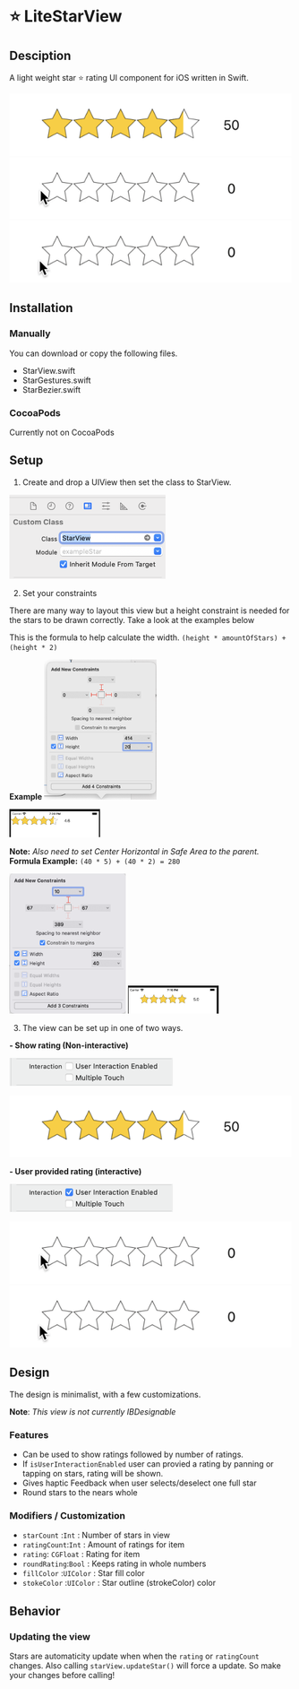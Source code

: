 # ⭐️ LiteStarView

## Desciption

A light weight star ⭐️ rating UI component for iOS written in Swift.

![alt text](ReadmePic/starShot.png "User Interaction Enabled")
![alt text](ReadmePic/starFloat.gif "Float")
![alt text](ReadmePic/starInt.gif "Int")

## Installation 

### Manually 

You can download or copy the following files. 

- StarView.swift
- StarGestures.swift
- StarBezier.swift

### CocoaPods

Currently not on CocoaPods 

## Setup

1. Create and drop a UIView then set the class to StarView.

<img src="ReadmePic/className.png" height="150" alt="class"/>

2. Set your constraints

There are many way to layout this view but a height constraint is needed for the stars to be drawn correctly. Take a look at the examples below

 This is the formula to help calculate the width.
`(height * amountOfStars) + (height * 2)`

 **Example**
<img src="ReadmePic/constraints.png" height="250" alt="constraints"/>

<img src="ReadmePic/alignLeft.png" height="50" alt="constraints"/>


**Note:** *Also need to set Center Horizontal in Safe Area to the parent.*
**Formula Example:**  `(40 * 5) + (40 * 2) = 280`

<img src="ReadmePic/alignCenter.png" height="250" alt="constraints"/>

<img src="ReadmePic/starDemoCenter.png" height="50" alt="constraints"/>

3. The view can be set up in one of two ways.

**- Show rating (Non-interactive)**

<img src="ReadmePic/userDisabled.png" height="50" alt="class"/>

![alt text](ReadmePic/starShot.png "User Interaction Enabled")

**- User provided rating (interactive)**

<img src="ReadmePic/userEnabled.png" height="50" alt="class"/>

![alt text](ReadmePic/starFloat.gif "Float")
![alt text](ReadmePic/starInt.gif "Int")

## Design

The design is minimalist, with a few customizations. 

**Note**: *This view is not currently IBDesignable*

### Features 

- Can be used to show ratings followed by number of ratings.
- If `isUserInteractionEnabled` user can provied a rating by panning or tapping on stars, rating will be shown.
- Gives haptic Feedback when user selects/deselect one full star
- Round stars to the nears whole 

### Modifiers / Customization

- `starCount` :`Int`              : Number of stars in view  
- `ratingCount`:`Int`           : Amount of ratings for item
- `rating`: `CGFloat`            : Rating for item
- `roundRating`:`Bool`         : Keeps rating in whole numbers
- `fillColor` :`UIColor`      : Star fill color
- `stokeColor` :`UIColor`    : Star outline (strokeColor) color 


## Behavior

### Updating the view

Stars are automaticity update when when the `rating` or `ratingCount` changes. 
Also calling `starView.updateStar()` will force a update. So make your changes before calling!

## 


